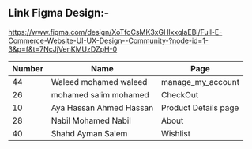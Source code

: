## Link Figma Design:-
https://www.figma.com/design/XoTfoCsMK3xGHlxxqlaEBi/Full-E-Commerce-Website-UI-UX-Design--Community-?node-id=1-3&p=f&t=7NcJjVenKMUzDZpH-0

| Number | Name | Page |
|-------|------------|------------|
|44|Waleed mohamed waleed|manage_my_account|
|26|mohamed salim mohamed |CheckOut|
|10|Aya Hassan Ahmed Hassan|Product Details page|
|28|Nabil Mohamed Nabil|About|
|40|Shahd Ayman Salem|Wishlist|

